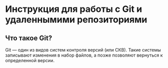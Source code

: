 # Инструкция для работы с Git и удаленнымими репозиториями

## Что такое Git?
Git — один из видов систем контроля версий (или СКВ). Такие системы записывают изменения в набор файлов, а позже позволяют вернуться к определенной версии.